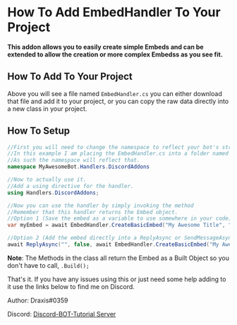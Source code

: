 # How To Add EmbedHandler To Your Project

**This addon allows you to easily create simple Embeds and can be extended to allow the creation or more complex Embedss as you see fit.**

## How To Add To Your Project

Above you will see a file named ``EmbedHandler.cs`` you can either download that file and add it to your project, or you can copy the raw data directly into a new class in your project.

## How To Setup

```cs
//First you will need to change the namespace to reflect your bot's structure.
//In this example I am placing the EmbedHandler.cs into a folder named Handlers.
//As such the namespace will reflect that.
namespace MyAwesomeBot.Handlers.DiscordAddons
```

```cs
//Now to actually use it.
//Add a using directive for the handler.
using Handlers.DiscordAddons;
```

```cs
//Now you can use the handler by simply invoking the method
//Remember that this handler returns the Embed object.
//Option 1 (Save the embed as a variable to use somewhere in your code):
var myEmbed = await EmbedHandler.CreateBasicEmbed("My Awesome Title", "My Awesome Description", Color.Red);

//Option 2 (Add the embed directly into a ReplyAsync or SendMessageAsync):
await ReplyAsync("", false, await EmbedHandler.CreateBasicEmbed("My Awesome Title", "My Awesome Description", Color.Red));
```

**Note**: The Methods in the class all return the Embed as a Built Object so you don't have to call, ``.Build();``

That's it. If you have any issues using this or just need some help adding to it use the links below to find me on Discord.

Author: Draxis#0359

Discord:  [Discord-BOT-Tutorial Server](https://discord.gg/cGhEZuk)